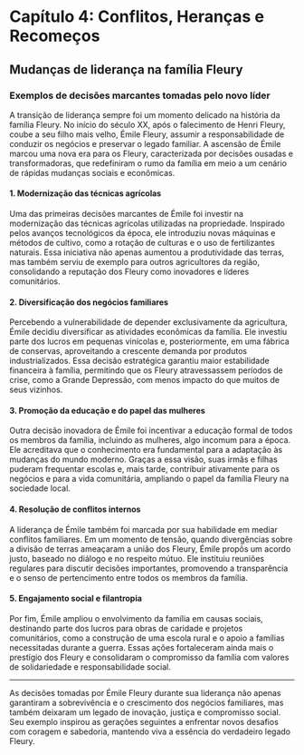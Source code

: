 
# Capítulo 4: Conflitos, Heranças e Recomeços

## Mudanças de liderança na família Fleury

### Exemplos de decisões marcantes tomadas pelo novo líder

A transição de liderança sempre foi um momento delicado na história da família Fleury. No início do século XX, após o falecimento de Henri Fleury, coube a seu filho mais velho, Émile Fleury, assumir a responsabilidade de conduzir os negócios e preservar o legado familiar. A ascensão de Émile marcou uma nova era para os Fleury, caracterizada por decisões ousadas e transformadoras, que redefiniram o rumo da família em meio a um cenário de rápidas mudanças sociais e econômicas.

#### 1. Modernização das técnicas agrícolas

Uma das primeiras decisões marcantes de Émile foi investir na modernização das técnicas agrícolas utilizadas na propriedade. Inspirado pelos avanços tecnológicos da época, ele introduziu novas máquinas e métodos de cultivo, como a rotação de culturas e o uso de fertilizantes naturais. Essa iniciativa não apenas aumentou a produtividade das terras, mas também serviu de exemplo para outros agricultores da região, consolidando a reputação dos Fleury como inovadores e líderes comunitários.

#### 2. Diversificação dos negócios familiares

Percebendo a vulnerabilidade de depender exclusivamente da agricultura, Émile decidiu diversificar as atividades econômicas da família. Ele investiu parte dos lucros em pequenas vinícolas e, posteriormente, em uma fábrica de conservas, aproveitando a crescente demanda por produtos industrializados. Essa decisão estratégica garantiu maior estabilidade financeira à família, permitindo que os Fleury atravessassem períodos de crise, como a Grande Depressão, com menos impacto do que muitos de seus vizinhos.

#### 3. Promoção da educação e do papel das mulheres

Outra decisão inovadora de Émile foi incentivar a educação formal de todos os membros da família, incluindo as mulheres, algo incomum para a época. Ele acreditava que o conhecimento era fundamental para a adaptação às mudanças do mundo moderno. Graças a essa visão, suas irmãs e filhas puderam frequentar escolas e, mais tarde, contribuir ativamente para os negócios e para a vida comunitária, ampliando o papel da família Fleury na sociedade local.

#### 4. Resolução de conflitos internos

A liderança de Émile também foi marcada por sua habilidade em mediar conflitos familiares. Em um momento de tensão, quando divergências sobre a divisão de terras ameaçaram a união dos Fleury, Émile propôs um acordo justo, baseado no diálogo e no respeito mútuo. Ele instituiu reuniões regulares para discutir decisões importantes, promovendo a transparência e o senso de pertencimento entre todos os membros da família.

#### 5. Engajamento social e filantropia

Por fim, Émile ampliou o envolvimento da família em causas sociais, destinando parte dos lucros para obras de caridade e projetos comunitários, como a construção de uma escola rural e o apoio a famílias necessitadas durante a guerra. Essas ações fortaleceram ainda mais o prestígio dos Fleury e consolidaram o compromisso da família com valores de solidariedade e responsabilidade social.

---

As decisões tomadas por Émile Fleury durante sua liderança não apenas garantiram a sobrevivência e o crescimento dos negócios familiares, mas também deixaram um legado de inovação, justiça e compromisso social. Seu exemplo inspirou as gerações seguintes a enfrentar novos desafios com coragem e sabedoria, mantendo viva a essência do verdadeiro legado Fleury.
```

